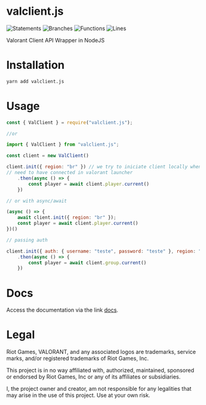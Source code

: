 # valclient.js

![Statements](https://img.shields.io/badge/statements-94.75%25-brightgreen.svg) ![Branches](https://img.shields.io/badge/branches-92.26%25-brightgreen.svg) ![Functions](https://img.shields.io/badge/functions-97.83%25-brightgreen.svg) ![Lines](https://img.shields.io/badge/lines-94.71%25-brightgreen.svg)

Valorant Client API Wrapper in NodeJS

# Installation


```sh
yarn add valclient.js
```

# Usage

```js
const { ValClient } = require("valclient.js");

//or

import { ValClient } from "valclient.js";

const client = new ValClient()

client.init({ region: "br" }) // we try to iniciate client locally when not pass auth
// need to have connected in valorant launcher
    .then(async () => {
        const player = await client.player.current()
    })

// or with async/await

(async () => {
    await client.init({ region: "br" });
    const player = await client.player.current()
})()

// passing auth

client.init({ auth: { username: "teste", password: "teste" }, region: "br" })
    .then(async () => {
        const player = await client.group.current()
    })
```

# Docs

Access the documentation via the link [docs](https://github.com/igorwessel/valclient.js/tree/master/docs).
# Legal

Riot Games, VALORANT, and any associated logos are trademarks, service marks, and/or registered trademarks of Riot Games, Inc.

This project is in no way affiliated with, authorized, maintained, sponsored or endorsed by Riot Games, Inc or any of its affiliates or subsidiaries.

I, the project owner and creator, am not responsible for any legalities that may arise in the use of this project. Use at your own risk.